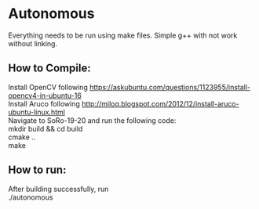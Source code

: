 # Autonomous
Everything needs to be run using make files. Simple g++ with not work without linking.

## How to Compile:
Install OpenCV following https://askubuntu.com/questions/1123955/install-opencv4-in-ubuntu-16 <br>
Install Aruco following http://miloq.blogspot.com/2012/12/install-aruco-ubuntu-linux.html <br>
Navigate to SoRo-19-20 and run the following code: <br>
mkdir build && cd build <br>
cmake .. <br>
make <br>

## How to run: <br>
After building successfully, run <br>
./autonomous